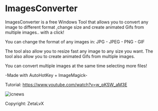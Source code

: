 # ImagesConverter
ImagesConverter is a free Windows Tool that allows you to convert any image to different format ,change size and create animated Gifs from multiple images.. with a click!

You can change the format of any images in:
JPG - JPEG - PNG - GIF

The tool also allow you to resize fast any image to any size you want.
The tool also allow you to create animated Gifs from multiple images.

You can convert multiple images at the same time selecting more files!

-Made with AutoHotKey + ImageMagick-

Tutorial:
https://www.youtube.com/watch?v=w_pKSW_aM3E

![icnews](https://user-images.githubusercontent.com/19651044/178154473-d6ef7c9f-d972-414d-b316-032fb6367a39.PNG)

Copyright: ZetaLvX
